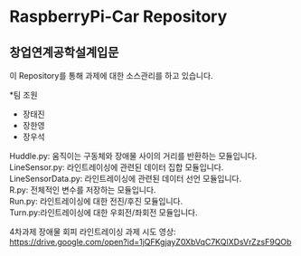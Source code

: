 # RaspberryPi-Car Repository

## 창업연계공학설계입문

이 Repository를 통해 과제에 대한 소스관리를 하고 있습니다.

*팀 조원
 * 장태진
 * 장한영
 * 장우석

Huddle.py: 움직이는 구동체와 장애물 사이의 거리를 반환하는 모듈입니다.<br>
LineSensor.py: 라인트레이싱에 관련된 데이터 집합 모듈입니다.<br>
LineSensorData.py: 라인트레이싱에 관련된 데이터 선언 모듈입니다.<br>
R.py:  전체적인 변수를 저장하는 모듈입니다.<br>
Run.py: 라인트레이싱에 대한 전진/후진 모듈입니다.<br>
Turn.py:라인트레이싱에 대한 우회전/좌회전 모듈입니다.<br>

4차과제 장애물 회피 라인트레이싱 과제 시도 영상: <https://drive.google.com/open?id=1jQFKgjayZ0XbVqC7KQlXDsVrZzsF9QOb><br>


